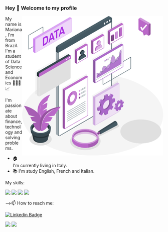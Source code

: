 ### Hey 👋 Welcome to my profile
<img align="right" width="450px" src="https://github.com/marianapiccolo/marianapiccolo/blob/main/git (1).png">

 My name is Mariana, I'm from Brazil. I'm a student of Data Science and Economics 👩🏻‍💻📈

 I'm passionate about finance, technology and solving problems.

 - 🏠 I'm currently living in Italy.
 - 📚 I'm study English, French and Italian. 







 My skills:


<img src="https://img.shields.io/badge/MySQL-00BFFF?style=for-the-badge&logo=mysql&logoColor=white"></img> <img src="https://img.shields.io/badge/Python-6A5ACD?style=for-the-badge&logo=python&logoColor=white"></img> <img src="https://img.shields.io/badge/R-FF00FF?style=for-the-badge&logo=r&logoColor=white"></img> <img src="https://img.shields.io/badge/Java-DC143C?style=for-the-badge&logo=java&logoColor=white"></img> 


 -->📫 How to reach me: 
 
[![Linkedin Badge](https://img.shields.io/badge/-Mariana%20Piccolo%20de%20Carvalho-6633cc?style=flat-square&logo=Linkedin&logoColor=white&link=https://www.linkedin.com/in/mariana-picoli-carvalho/)](https://www.linkedin.com/in/mariana-picoli-carvalho/)

<img height="115em" src="https://github-readme-stats.vercel.app/api/top-langs/?username=marianapiccolo&exclude_repo=KNN-Image-Classification&show_icons=true&hide_border=true&layout=compact&langs_count=8&theme=algolia"/> <img height="108em" src="https://github-readme-stats.vercel.app/api?username=marianapiccolo&show_icons=true&hide_border=true&count_private=true&include_all_commits=true&theme=algolia" />

